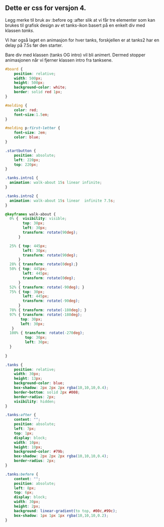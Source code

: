 ## Dette er css for versjon 4.

Legg merke til bruk av :before og :after slik at vi får tre elementer
som kan brukes til grafisk design av et tanks-ikon basert på en enkelt div
med klassen *tanks*.

Vi har også laget en animasjon for hver tanks, forskjellen er at tanks2 har
en delay på 7.5s før den starter.

Bare div med klassen (tanks OG intro) vil bli animert.
Dermed stopper animasjonen når vi fjerner
klassen intro fra tanksene.

```css
#board {
    position: relative;
    width: 500px;
    height: 500px;
    background-color: white;
    border: solid red 1px;
}

#melding {
    color: red;
    font-size:1.5em;
}

#melding p:first-letter {
    font-size: 2em;
    color: blue;
}

.startbutton {
    position: absolute;
    left: 220px;
    top: 220px;
}

.tanks.intro1 {
  animation: walk-about 15s linear infinite;
}

.tanks.intro2 {
  animation: walk-about 15s linear  infinite 7.5s;
}

@keyframes walk-about {
  0% {  visibility: visible;
        top: 30px;
        left: 30px; 
        transform: rotate(90deg);
      }

  25% { top: 445px;
        left: 30px; 
        transform: rotate(90deg);
      }
  28% { transform: rotate(0deg);}
  50% { top: 445px; 
        left: 445px;
        transform: rotate(0deg);
      }
  52% { transform: rotate(-90deg); }
  75% { top: 30px; 
        left: 445px;
        transform: rotate(-90deg);
      }
  78% { transform: rotate(-180deg); }
  97% { transform: rotate(-180deg);
       top: 30px;
       left: 30px;
   }
  100% { transform: rotate(-270deg); 
         top: 30px;
         left: 30px;
  }
  
}

.tanks {
    position: relative;
    width: 30px;
    height: 13px;
    background-color: blue;
    box-shadow: 2px 2px 2px rgba(10,10,10,0.4);
    border-bottom: solid 2px #008;
    border-radius: 2px;
    visibility: hidden;
}

.tanks:after {
    content: "";
    position: absolute;
    left: 7px;
    top: 1px;
    display: block;
    width: 10px;
    height: 10px;
    background-color: #79b;
    box-shadow: 2px 2px 2px rgba(10,10,10,0.4);
    border-radius: 2px;
}

.tanks:before {
    content: "";
    position: absolute;
    left: 8px;
    top: 6px;
    display: block;
    width: 30px;
    height: 2px;
    background: linear-gradient(to top, #00c,#99c);
    box-shadow: 1px 1px 1px rgba(10,10,10,0.2);
}
```